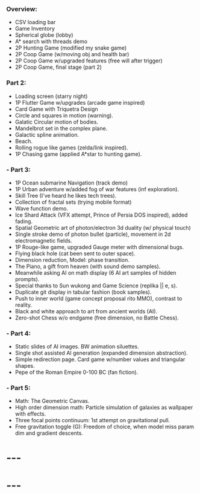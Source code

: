 ### Overview:

- CSV loading bar
- Game Inventory
- Spherical globe (lobby)
- A* search with threads demo
- 2P Hunting Game (modified my snake game)
- 2P Coop Game (w/moving obj and health bar)
- 2P Coop Game w/upgraded features (free will after trigger)
- 2P Coop Game, final stage (part 2)

### Part 2:

- Loading screen (starry night)
- 1P Flutter Game w/upgrades (arcade game inspired)
- Card Game with Triquetra Design
- Circle and squares in motion (warning).
- Galatic Circular motion of bodies.
- Mandelbrot set in the complex plane.
- Galactic spline animation.
- Beach.
- Rolling rogue like games (zelda/link inspired).
- 1P Chasing game (applied A*star to hunting game).

### - Part 3:

- 1P Ocean submarine Navigation (track demo)
- 1P Urban adventure w/added fog of war features (inf exploration).
- Skill Tree (I've heard he likes tech trees).
- Collection of fractal sets (trying mobile format)
- Wave function demo.
- Ice Shard Attack (VFX attempt, Prince of Persia DOS inspired), added fading.
- Spatial Geometric art of photon/electron 3d duality (w/ physical touch)
- Single stroke demo of photon bullet (particle), movement in 2d electromagnetic fields.
- 1P Rouge-like game, upgraded Gauge meter with dimensional bugs.
- Flying black hole (cat been sent to outer space).
- Dimension reduction, Model: phase transition.
- The Piano, a gift from heaven (with sound demo samples).
- Meanwhile asking AI on math display (6 AI art samples of hidden prompts).
- Special thanks to Sun wukong and Game Science (replika || e, s).
- Duplicate git display in tabular fashion (book samples).
- Push to inner world (game concept proposal rito MMO), contrast to reality.
- Black and white approach to art from ancient worlds (AI).
- Zero-shot Chess w/o endgame (free dimension, no Battle Chess).

### - Part 4:

- Static slides of AI images. BW animation siluettes.
- Single shot assisted AI generation (expanded dimension abstraction).
- Simple redirection page. Card game w/number values and triangular shapes.
- Pepe of the Roman Empire 0-100 BC (fan fiction).

### - Part 5:

- Math: The Geometric Canvas.
- High order dimension math: Particle simulation of galaxies as wallpaper with effects.
- Three focal points continuum: 1st attempt on gravitational pull.
- Free gravitation toggle (G): Freedom of choice, when model miss param dim and gradient descents.

# ---
# ---
